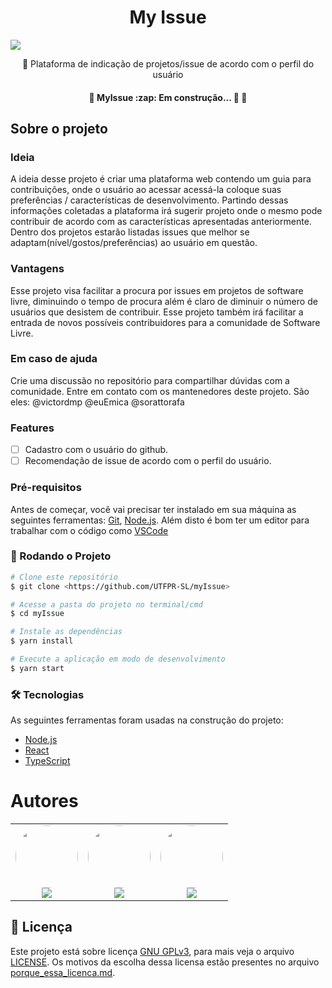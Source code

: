 <h1 align="center">My Issue</h1>

<img src="https://img.shields.io/badge/license-GNU%20GPLv3-green"/>

<p align="center">🚀 Plataforma de indicação de projetos/issue de acordo com o perfil do usuário</p>

<h4 align="center"> 
	🚧  MyIssue :zap: Em construção... 🚀 🚧
</h4>

## Sobre o projeto

### Ideia
A ideia desse projeto é criar uma plataforma web contendo um guia para contribuições, onde o usuário ao acessar acessá-la coloque suas preferências / características de desenvolvimento. Partindo dessas informações coletadas a plataforma irá sugerir projeto onde o mesmo pode contribuir de acordo com as características apresentadas anteriormente. Dentro dos projetos estarão listadas issues que melhor se adaptam(nível/gostos/preferências) ao usuário em questão.

### Vantagens
Esse projeto visa facilitar a procura por issues em projetos de software livre, diminuindo o tempo de procura além é claro de diminuir o número de usuários que desistem de contribuir. Esse projeto também irá facilitar a entrada de novos possíveis contribuidores para a comunidade de Software Livre.

### Em caso de ajuda

Crie uma discussão no repositório para compartilhar dúvidas com a comunidade. Entre em contato com os mantenedores deste projeto. 
São eles:
@victordmp
@euEmica
@sorattorafa


### Features

- [ ] Cadastro com o usuário do github.
- [ ] Recomendação de issue de acordo com o perfil do usuário.

### Pré-requisitos

Antes de começar, você vai precisar ter instalado em sua máquina as seguintes ferramentas:
[Git](https://git-scm.com), [Node.js](https://nodejs.org/en/). 
Além disto é bom ter um editor para trabalhar com o código como [VSCode](https://code.visualstudio.com/)

### 🎲 Rodando o Projeto

```bash
# Clone este repositório
$ git clone <https://github.com/UTFPR-SL/myIssue>

# Acesse a pasta do projeto no terminal/cmd
$ cd myIssue

# Instale as dependências
$ yarn install

# Execute a aplicação em modo de desenvolvimento
$ yarn start
```

### 🛠 Tecnologias

As seguintes ferramentas foram usadas na construção do projeto:

- [Node.js](https://nodejs.org/en/)
- [React](https://pt-br.reactjs.org/)
- [TypeScript](https://www.typescriptlang.org/)

Autores
=======

<table>
  <tr>
    <td align="center"><a href="https://linkedin.com/in/emica-oliveira-da-costa-20615b145/"><img style="border-radius: 50%;" src="https://avatars.githubusercontent.com/u/37910567?v=4" width="100px;" alt=""/></a><br /><a href="https://linkedin.com/in/emica-oliveira-da-costa-20615b145/" title="Emica Oliveira da Costa"><img href="https://linkedin.com/in/emica-oliveira-da-costa-20615b145/" src="https://img.shields.io/badge/-EmicaOliveira-0077B5?style=flat&logo=Linkedin&logoColor=white&link=https://linkedin.com/in/emica-oliveira-da-costa-20615b145/"></a></td>  
    <td align="center"><a href="https://www.linkedin.com/in/victor-daniel-46a0831b4/"><img style="border-radius: 50%;" src="https://avatars.githubusercontent.com/u/42839818?s=96&v=4" width="100px;" alt=""/></a><br /><a href="https://www.linkedin.com/in/victor-daniel-46a0831b4/" title="Victor Daniel Manfrini Pires"><img href="https://www.linkedin.com/in/victor-daniel-46a0831b4/" src="https://img.shields.io/badge/-VictoDaniel-0077B5?style=flat&logo=Linkedin&logoColor=white&link=https://https://www.linkedin.com/in/victor-daniel-46a0831b4/"></a></td> 
    <td align="center"><a href="https://www.linkedin.com/in/rafael-rampim-soratto-a42793190/"><img style="border-radius: 50%;" src="https://avatars.githubusercontent.com/u/38047989?v=4" width="100px;" alt=""/></a><br /><a href="https://www.linkedin.com/in/rafael-rampim-soratto-a42793190/" title="Rafael Soratto"><img href="https://www.linkedin.com/in/rafael-rampim-soratto-a42793190/" src="https://img.shields.io/badge/-RafaelSoratto-0077B5?style=flat&logo=Linkedin&logoColor=white&link=https://www.linkedin.com/in/rafael-rampim-soratto-a42793190/"></a></td>
  </tr>
</table>

## 📝 Licença
Este projeto está sobre licença [GNU GPLv3](https://www.gnu.org/licenses/gpl-3.0.pt-br.html), para mais veja o arquivo [LICENSE](https://github.com/UTFPR-SL/myIssue/blob/main/LICENSE). Os motivos da escolha dessa licensa estão presentes no arquivo [porque_essa_licenca.md](https://github.com/UTFPR-SL/myIssue/porque_essa_licenca.md).
